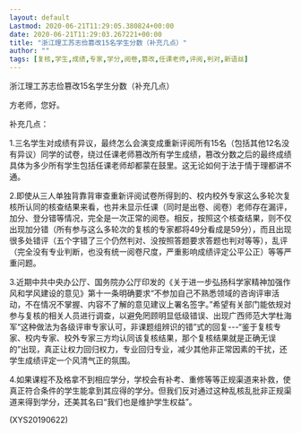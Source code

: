 ```yaml
---
layout: default
Lastmod: 2020-06-21T11:29:05.380824+00:00
date: 2020-06-21T11:29:03.267221+00:00
title: "浙江理工苏志俭篡改15名学生分数（补充几点）"
author: ""
tags: [复核,学生,成绩,专家,学分,阅卷,篡改,任课老师,评阅,判对,新语丝]
---
```


浙江理工苏志俭篡改15名学生分数（补充几点）

方老师，您好。

补充几点：

1.三名学生对成绩有异议，最终怎么会演变成重新评阅所有15名（包括其他12名没有异议）同学的试卷，绕过任课老师篡改所有学生成绩，篡改分数之后的最终成绩具体为多少所有学生包括任课老师却都蒙在鼓里。这无论如何于法于情于理都讲不通。

2.即使从三人单独背靠背审查重新评阅试卷所得到的、校内校外专家这么多轮次复核所认同的核查结果来看，也并未显示任课（同时是出卷、阅卷）老师存在漏评，加分、登分错等情况，完全是一次正常的阅卷。相反，按照这个核查结果，则不仅出现加分错（所有参与这么多轮次的复核的专家都将49分看成是59分），而且出现很多处错评（五个字错了三个仍然判对、没按照答题要求答题也判对等等），乱评（完全没有专业判断，也没有统一阅卷尺度，严重影响成绩评定公平公正）等等严重问题。

3.近期中共中央办公厅、国务院办公厅印发的《关于进一步弘扬科学家精神加强作风和学风建设的意见》第十一条明确要求“不参加自己不熟悉领域的咨询评审活动，不在情况不掌握、内容不了解的意见建议上署名签字。”希望有关部门能依规对参与复核的相关人员进行调查，以避免罔顾明显低级错误、出现广西师范大学杜海军“这种做法为各级评审专家认可，非课题组辨识的错”式的回复---“鉴于复核专家、校内专家、校外专家三方均认同该复核结果，那个复核结果就是正确无误的”出现，真正让权力回归权力，专业回归专业，减少其他非正常因素的干扰，还学生成绩评定一个风清气正的氛围。

4.如果课程不及格拿不到相应学分，学校会有补考、重修等等正规渠道来补救，使真正符合条件的学生能拿到其应得的学分。但我们反对通过这种乱核乱批非正规渠道来得到学分，还美其名曰“我们也是维护学生权益”。

(XYS20190622)

